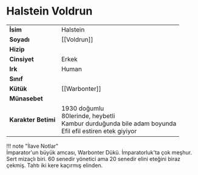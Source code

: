 # Halstein Voldrun  
|  |  |  
|---|---|  
| **İsim** | Halstein |  
| **Soyadı** | [[Voldrun]] |  
| **Hizip** |  |  
| **Cinsiyet** | Erkek |  
| **Irk** | Human |  
| **Sınıf** |  |  
| **Kütük** | [[Warbonter]] |  
| **Münasebet** |  |  
| **Karakter Betimi** | 1930 doğumlu<br>80lerinde, heybetli<br>Kambur durduğunda bile adam boyunda<br>Efil efil estiren etek giyiyor |  
  
  
!!! note "İlave Notlar"  
	İmparator'un büyük amcası, Warbonter Dükü. İmparatorluk'ta çok meşhur. Sert mizaçlı biri. 60 senedir yönetici ama 20 senedir elini eteğini biraz çekmiş. Tahtı iki kere kaçırmış elinden.  
